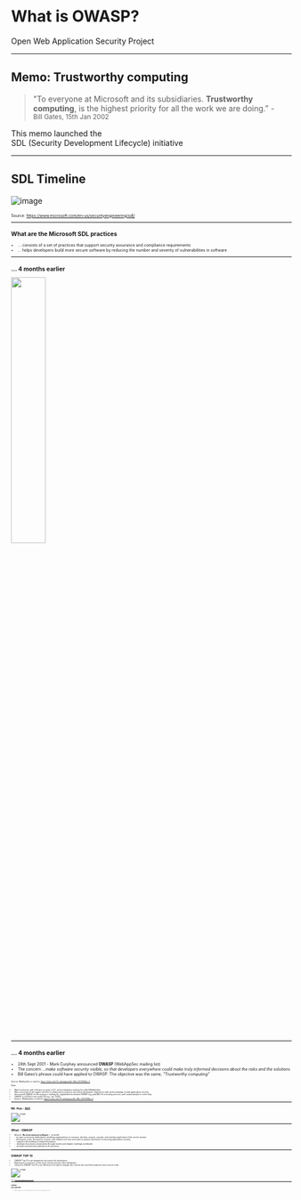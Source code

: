 <!-- .slide: data-background-image="./content/images/owasp-logo-white.svg" data-background-size="15%" data-background-position="right 2% top 2%"-->

# What is OWASP?

Open Web Application Security Project

---
## Memo: Trustworthy computing

>"To everyone at Microsoft and its subsidiaries. **Trustworthy computing**, is the highest priority for all the work we are doing.” - <br><small>Bill Gates, 15th Jan 2002</small>

This memo launched the<br>SDL (Security Development Lifecycle) initiative

---
## SDL Timeline

![image](./content/images/sdl-timeline.jpg)

<div style="text-align:left; font-size:0.5em;">

Source: https://www.microsoft.com/en-us/securityengineering/sdl/

---
## What are the Microsoft SDL practices

- ... consists of a set of practices that support security assurance and
compliance requirements
- ... helps developers build more secure software by reducing the number and
severity of vulnerabilities in software

---
<!-- .slide: data-background-image="./content/images/mark_curphey.jpg" data-background-size="8%" data-background-position="right 9% top 17%"-->

## ... 4 months earlier

<image src="./content/images/owasp-2001-announcement.jpg" width="35%"/>

---
<!-- .slide: data-background-image="./content/images/mark_curphey.jpg" data-background-size="8%" data-background-position="right 9% top 17%"-->

## ... 4 months earlier

- 24th Sept 2001 - Mark Curphey announced **OWASP** (WebAppSec mailing list)
- The concern _...make software security visible, so that developers everywhere
could make truly informed decisions about the risks and the solutions_
- Bill Gates’s phrase could have applied to OWASP. The objective was the same,
_“Trustworthy computing”_

<div style="text-align:left; font-size:0.5em;">

Source: WebAppSec e-mail list: https://marc.info/?l=webappsec&r=1&b=200109&w=2

Note: 
- Mark worked as with software security in S.F. and moderated a mailing list
called WebAppSec
- Was convinced of the urgent need for a collaborative project to document
developers’ experience with and knowledge of web application security
- Announced OWASP on the <code>WebAppSec</code> mailing list, registered the
domain OWASP.org, paid $20 for a hosting account, and I asked people to come help
- OWASP is a 501(c)3 non-profit US org - est. 2004
- Source: WebAppSec e-mail list: https://marc.info/?l=webappsec&r=1&b=200109&w=2

---
## Mr. Hus - 🇳🇴

![image](./content/images/mrhus.jpg)

---
## What - OWASP

- Mission: **No more insecure software** (.. oh bold!)
- .. an open community dedicated to enabling organizations to conceive,
develop, acquire, operate, and maintain applications that can be trusted
- .. all projects, tools, documents, forums, and chapters are free and open
to anyone interested in improving application security
- ... supports the building of impactful projects
- ... develops & nurtures communities through events and chapter meetings worldwide
- ... provides educational publications & resources

---
## OWASP TOP 10

- OWASP Top 10 is an awareness document for developers<!-- .element: style="font-size:0.9em"-->
- Represents consensus of the most critical security risks (webapps)<!-- .element: style="font-size:0.9em"-->
- Using the OWASP Top 10 is an effective first step to change dev culture into one that produces more secure code<!-- .element: style="font-size:0.9em"-->

![image](./content/images/owasp-top10-mapping.png)

<div style="text-align:left; font-size:0.5em;">

Source: https://owasp.org/www-project-top-ten/

---
## OWASP<br>Key Objective

>Raise awareness on critical application security risks by ranking top ten risks
